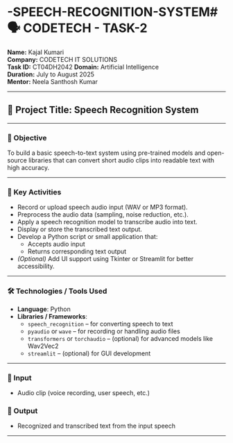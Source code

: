 # -SPEECH-RECOGNITION-SYSTEM# 🗣️ CODETECH - TASK-2

**Name:** Kajal Kumari  
**Company:** CODETECH IT SOLUTIONS  
**Task ID:** CT04DH2042
**Domain:** Artificial Intelligence  
**Duration:** July to August 2025  
**Mentor:** Neela Santhosh Kumar  

---

## 🧠 Project Title: **Speech Recognition System**

---

### 🎯 Objective  
To build a basic speech-to-text system using pre-trained models and open-source libraries that can convert short audio clips into readable text with high accuracy.

---

### 🔑 Key Activities

- Record or upload speech audio input (WAV or MP3 format).
- Preprocess the audio data (sampling, noise reduction, etc.).
- Apply a speech recognition model to transcribe audio into text.
- Display or store the transcribed text output.
- Develop a Python script or small application that:
  - Accepts audio input
  - Returns corresponding text output
- *(Optional)* Add UI support using Tkinter or Streamlit for better accessibility.

---

### 🛠️ Technologies / Tools Used

- **Language**: Python  
- **Libraries / Frameworks**:
  - `speech_recognition` – for converting speech to text
  - `pyaudio` or `wave` – for recording or handling audio files
  - `transformers` or `torchaudio` – (optional) for advanced models like Wav2Vec2
  - `streamlit` – (optional) for GUI development

---

### 🎤 Input
- Audio clip (voice recording, user speech, etc.)

### 🧾 Output
- Recognized and transcribed text from the input speech

---



